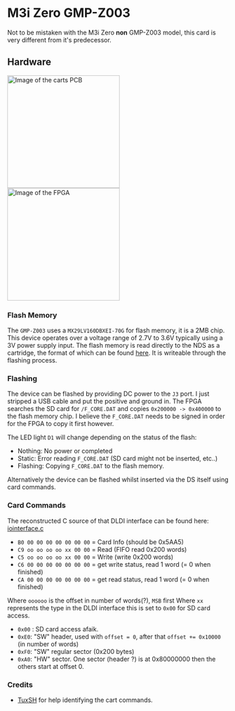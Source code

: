 # M3i Zero GMP-Z003

Not to be mistaken with the M3i Zero **non** GMP-Z003 model, this card is very
different from it's predecessor.

## Hardware

<a href="gmpz003/PCB.jpg" target="_blank"><img src="PCB.jpg" alt="Image of the carts PCB" width="256px" height="256px"></a>
<a href="gmpz003/FPGA.jpg" target="_blank"><img src="FPGA.jpg" alt="Image of the FPGA" width="256px" height="256px"></a>

### Flash Memory

The `GMP-Z003` uses a `MX29LV160DBXEI-70G` for flash memory, it is a 2MB chip.
This device operates over a voltage range of 2.7V to 3.6V typically using a 3V
power supply input. The flash memory is read directly to the NDS as a cartridge,
the format of which can be found [here](http://problemkaputt.de/gbatek.htm#dsicartridgeheader).
It is writeable through the flashing process.

### Flashing

The device can be flashed by providing DC power to the `J3` port. I just stripped
a USB cable and put the positive and ground in. The FPGA searches
the SD card for `/F_CORE.DAT` and copies `0x200000 -> 0x400000` to the flash
memory chip. I believe the `F_CORE.DAT` needs to be signed in order for the
FPGA to copy it first however.

The LED light `D1` will change depending on the status of the flash:
* Nothing: No power or completed
* Static: Error reading `F_CORE.DAT` (SD card might not be inserted, etc..)
* Flashing: Copying `F_CORE.DAT` to the flash memory.

Alternatively the device can be flashed whilst inserted via the DS itself
using card commands.

### Card Commands

The reconstructed C source of that DLDI interface can be found here: [iointerface.c](gmpz003/dldi/iointerface.c)

* `B0 00 00 00 00 00 00 00` = Card Info (should be 0x5AA5)
* `C9 oo oo oo oo xx 00 00` = Read (FIFO read 0x200 words)
* `C5 oo oo oo oo xx 00 00` = Write (write 0x200 words)
* `C6 00 00 00 00 00 00 00` = get write status, read 1 word (= 0 when finished) 
* `CA 00 00 00 00 00 00 00` = get read status, read 1 word (= 0 when finished) 

Where `oooooo` is the offset in number of words(?), `MSB` first
Where `xx` represents the type in the DLDI interface this is set to `0x00` for SD card access.
* `0x00` : SD card access afaik.
* `0xE0`: "SW" header, used with `offset = 0`, after that `offset += 0x10000` (in number of words)
* `0xF0`: "SW" regular sector (0x200 bytes)
* `0xA0`: "HW" sector. One sector (header ?) is at 0x80000000 then the others start at offset 0.

### Credits

* [TuxSH](https://github.com/TuxSH) for help identifying the cart commands.